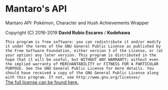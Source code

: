 # Mantaro's API
Mantaro API: Pokémon, Character and Hush Achievements Wrapper

Copyright (C) 2016-2019 **David Rubio Escares** / **Kodehawa**

`This program is free software: you can redistribute it and/or modify it under the terms of the GNU General Public License as published by the Free Software Foundation, either version 3 of the License, or (at your option) any later version. This program is distributed in the hope that it will be useful, but WITHOUT ANY WARRANTY; without even the implied warranty of MERCHANTABILITY or FITNESS FOR A PARTICULAR PURPOSE. See the GNU General Public License for more details. You should have received a copy of the GNU General Public License along with this program. If not, see http://www.gnu.org/licenses/`  
[The full license can be found here.](https://github.com/Kodehawa/mantaro-api/blob/master/LICENSE)
